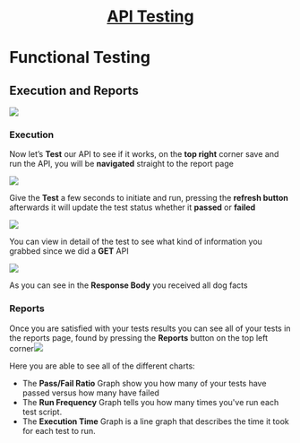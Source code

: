 <h1 style="text-align: center; text-decoration:underline; font-weight: bold;">API Testing</h1>

# Functional Testing
## Execution and Reports<!-- {docsify-ignore} --> 
<img src="https://dmdug58z0ycm2.cloudfront.net/production/pub-site/images/_apiImgs/Aspose.Words.1a0bb08a-a30f-4674-a26b-60d476b195cd.032.png">


### Execution
Now let’s **Test** our API to see if it works, on the **top right** corner save and run the API, you will be **navigated** straight to the report page

<img src="https://dmdug58z0ycm2.cloudfront.net/production/pub-site/images/_apiImgs/Aspose.Words.1a0bb08a-a30f-4674-a26b-60d476b195cd.033.png">

Give the **Test** a few seconds to initiate and run, pressing the **refresh button** afterwards it will update the test status whether it **passed** or **failed**

<img src="https://dmdug58z0ycm2.cloudfront.net/production/pub-site/images/_apiImgs/Aspose.Words.1a0bb08a-a30f-4674-a26b-60d476b195cd.004.png">

You can view in detail of the test to see what kind of information you grabbed since we did a **GET** API

<img src="https://dmdug58z0ycm2.cloudfront.net/production/pub-site/images/_apiImgs/Aspose.Words.1a0bb08a-a30f-4674-a26b-60d476b195cd.034.png">

As you can see in the **Response Body** you received all dog facts

### Reports

Once you are satisfied with your tests results you can see all of your tests in the reports page, found by pressing the **Reports** button on the top left corner<img src="https://dmdug58z0ycm2.cloudfront.net/production/pub-site/images/_apiImgs/Aspose.Words.1a0bb08a-a30f-4674-a26b-60d476b195cd.006.png">

Here you are able to see all of the different charts:

- The **Pass/Fail Ratio** Graph show you how many of your tests have passed versus how many have failed
- The **Run Frequency** Graph tells you how many times you've run each test script.
- The **Execution Time** Graph is a line graph that describes the time it took for each test to run.



